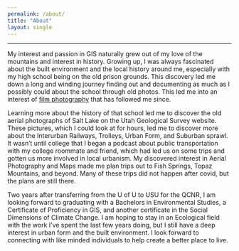 ```yaml
---
permalink: /about/
title: "About"
layout: single
---
```

___
My interest and passion in GIS naturally grew out of my love of the mountains and interest in history. Growing up, I was always fascinated about the built environment and the local history around me, especially with my high school being on the old prison grounds. This discovery led me down a long and winding journey finding out and documenting as much as I possibly could about the school through old photos. This led me into an interest of [film photography](https://afielder02.github.io/GISPortfolio/photos/) that has followed me since.

Learning more about the history of that school led me to discover the old aerial photographs of Salt Lake on the Utah Geological Survey website. These pictures, which I could look at for hours, led me to discover more about the Interurban Railways, Trolleys, Urban Form, and Suburban sprawl. It wasn’t until college that I began a podcast about public transportation with my college roommate and friend, which had led us on some trips and gotten us more involved in local urbanism. My discovered interest in Aerial Photography and Maps made me plan trips out to Fish Springs, Topaz Mountains, and beyond. Many of these trips did not happen after covid, but the plans are still there. 

Two years after transferring from the U of U to USU for the QCNR, I am looking forward to graduating with a Bachelors in Environmental Studies, a Certificate of Proficiency in GIS, and another certificate in the Social Dimensions of Climate Change. I am hoping to stay in an Ecological field with the work I’ve spent the last few years doing, but I still have a deep interest in urban form and the built environment. I look forward to connecting with like minded individuals to help create a better place to live.

